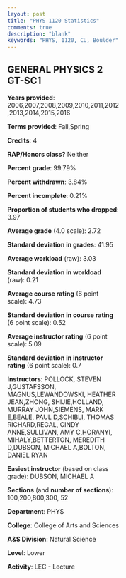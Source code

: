 ```yaml
---
layout: post
title: "PHYS 1120 Statistics"
comments: true
description: "blank"
keywords: "PHYS, 1120, CU, Boulder"
--- 
```

<head>
<script src="https://ajax.googleapis.com/ajax/libs/jquery/2.1.3/jquery.min.js"></script>
<script src="https://dl.dropboxusercontent.com/s/pc42nxpaw1ea4o9/highcharts.js?dl=0"></script>
<!-- <script src="../assets/js/highcharts.js"></script> -->
<style type="text/css">@font-face {
	font-family: "Bebas Neue";
	src: url(https://www.filehosting.org/file/details/544349/BebasNeue%20Regular.otf) format("opentype");
	}
	h1.Bebas { 
		font-family: "Bebas Neue", Verdana, Tahoma;
	}
</style>
</head>
<body>
	<div id="container" style="float: right; width: 45%; height: 88%; margin-left: 2.5%; margin-right: 2.5%;"></div>
	<script language="JavaScript">
		$(document).ready(function() {
		var chart = {type: 'column'};
		var title = {text: 'Grade Distribution'};
		var xAxis = {categories: ['A','B','C','D','F'],crosshair: true};
		var yAxis = {min: 0,title: {text: 'Percentage'}};
		var tooltip = {headerFormat: '<center><b><span style="font-size:20px">{point.key}</span></b></center>',
		               pointFormat: '<td style="padding:0"><b>{point.y:.1f}%</b></td>',
		               footerFormat: '</table>',shared: true,useHTML: true};
		var plotOptions = {column: {pointPadding: 0.0,borderWidth: 0}};  
		var credits = {enabled: false};var series= [{name: 'Percent',data: [19.55,35.05,34.86,7.02,3.52,]}];
		var json = {};
		json.chart = chart;
		json.title = title;
		json.tooltip = tooltip;
		json.xAxis = xAxis;
		json.yAxis = yAxis;  
		json.series = series;
		json.plotOptions = plotOptions;  
		json.credits = credits;
		$('#container').highcharts(json);
	});
	</script>
</body>
			   
## GENERAL PHYSICS 2 GT-SC1

**Years provided**: 2006,2007,2008,2009,2010,2011,2012,2013,2014,2015,2016

**Terms provided**: Fall,Spring

**Credits**: 4

**RAP/Honors class?** Neither

**Percent grade**: 99.79%

**Percent withdrawn**: 3.84%

**Percent incomplete**: 0.21%

**Proportion of students who dropped**: 3.97

**Average grade** (4.0 scale): 2.72

**Standard deviation in grades**: 41.95

**Average workload** (raw): 3.03

**Standard deviation in workload** (raw): 0.21

**Average course rating** (6 point scale): 4.73

**Standard deviation in course rating** (6 point scale): 0.52

**Average instructor rating** (6 point scale): 5.09

**Standard deviation in instructor rating** (6 point scale): 0.7

**Instructors**: POLLOCK, STEVEN J,GUSTAFSSON, MAGNUS,LEWANDOWSKI, HEATHER JEAN,ZHONG, SHIJIE,HOLLAND, MURRAY JOHN,SIEMENS, MARK E,BEALE, PAUL D,SCHIBLI, THOMAS RICHARD,REGAL, CINDY ANNE,SULLIVAN, AMY C,HORANYI, MIHALY,BETTERTON, MEREDITH D,DUBSON, MICHAEL A,BOLTON, DANIEL RYAN

**Easiest instructor** (based on class grade): DUBSON, MICHAEL A

**Sections** (and **number of sections**): 100,200,800,300, 52

**Department**: PHYS

**College**: College of Arts and Sciences

**A&S Division**: Natural Science

**Level**: Lower

**Activity**: LEC - Lecture
